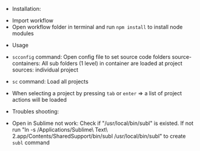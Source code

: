 - Installation:
+ Import workflow
+ Open workflow folder in terminal and run `npm install` to install node modules

- Usage
+ `scconfig` command: Open config file to set source code folders
source-containers: All sub folders (1 level) in container are loaded at project
sources: individual project

+ `sc` command: Load all projects

+ When selecting a project by pressing `tab` or `enter` => a list of project actions will be loaded


- Troubles shooting:
+ Open in Sublime not work: Check if "/usr/local/bin/subl" is existed. If not run 
"ln -s /Applications/Sublime\ Text\ 2.app/Contents/SharedSupport/bin/subl /usr/local/bin/subl" to create `subl` command
